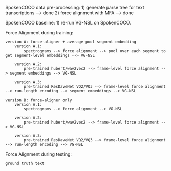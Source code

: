 SpokenCOCO data pre-processing: 
    1) generate parse tree for text transcriptions --> done 
    2) force alignment with MFA --> done

SpokenCOCO baseline: 
    1) re-run VG-NSL on SpokenCOCO. 


Force Alignment during training: 

    version A: force-aligner + average-pool segment embedding 
        version A.1: 
            spectrograms --> force alignment --> pool over each segment to get segment-level embeddings --> VG-NSL 

        version A.2: 
            pre-trained hubert/wav2vec2 --> frame-level force alignment --> segment embeddings --> VG-NSL 

        version A.3: 
            pre-trained ResDaveNet VQ2/VQ3 --> frame-level force alignment --> run-length encoding --> segment embeddings --> VG-NSL 

    version B: force-aligner only
        version A.1: 
            spectrograms --> force alignment --> VG-NSL 

        version A.2: 
            pre-trained hubert/wav2vec2 --> frame-level force alignment --> VG-NSL 

        version A.3: 
            pre-trained ResDaveNet VQ2/VQ3 --> frame-level force alignment --> run-length encoding --> VG-NSL 

Force Alignment during testing: 

    ground truth text 
